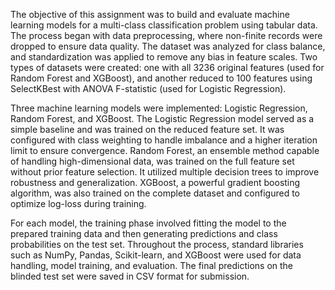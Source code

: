 The objective of this assignment was to build and evaluate machine learning models for a multi-class classification problem using tabular data. The process began with data preprocessing, where non-finite records were dropped to ensure data quality. The dataset was analyzed for class balance, and standardization was applied to remove any bias in feature scales. Two types of datasets were created: one with all 3236 original features (used for Random Forest and XGBoost), and another reduced to 100 features using SelectKBest with ANOVA F-statistic (used for Logistic Regression).

Three machine learning models were implemented: Logistic Regression, Random Forest, and XGBoost. The Logistic Regression model served as a simple baseline and was trained on the reduced feature set. It was configured with class weighting to handle imbalance and a higher iteration limit to ensure convergence. Random Forest, an ensemble method capable of handling high-dimensional data, was trained on the full feature set without prior feature selection. It utilized multiple decision trees to improve robustness and generalization. XGBoost, a powerful gradient boosting algorithm, was also trained on the complete dataset and configured to optimize log-loss during training.

For each model, the training phase involved fitting the model to the prepared training data and then generating predictions and class probabilities on the test set. Throughout the process, standard libraries such as NumPy, Pandas, Scikit-learn, and XGBoost were used for data handling, model training, and evaluation. The final predictions on the blinded test set were saved in CSV format for submission.
